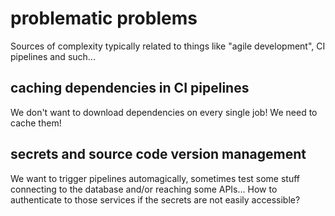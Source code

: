 # problematic problems

Sources of complexity typically related to things like "agile development", CI pipelines and such...

## caching dependencies in CI pipelines

We don't want to download dependencies on every single job! We need to cache them!

## secrets and source code version management

We want to trigger pipelines automagically, sometimes test some stuff connecting to the database and/or reaching some APIs... How to authenticate to those services if the secrets are not easily accessible?


